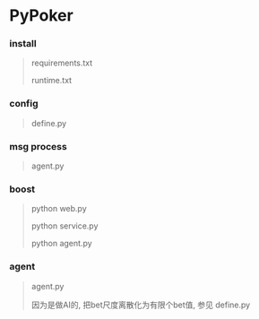 # PyPoker

### install

> requirements.txt
>
> runtime.txt

### config

> define.py

### msg process

> agent.py

### boost

> python web.py
>
> python service.py
>
> python agent.py

### agent

> agent.py
>
> 因为是做AI的, 把bet尺度离散化为有限个bet值, 参见 define.py
